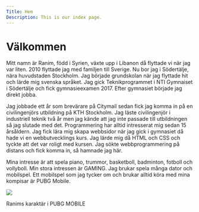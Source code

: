 ```yaml
---
Title: Hem
Description: This is our index page.
---
```


Välkommen
==========================

<div class ="index">

<p> Mitt namn är Ranim, född i Syrien, växte upp i Libanon då flyttade vi när jag var liten. 2010 flyttade jag med familjen till Sverige. Nu bor jag i Södertälje, nära huvudstaden Stockholm. Jag började grundskolan när jag flyttade hit och lärde mig svenska språket. Jag gick Teknikprogrammet i NTI Gymnaiset i Södertälje och fick gymnasieexamen 2017. Efter gymnasiet började jag direkt jobba.
</p>

 <p>   Jag jobbade ett år som brevärare på Citymail sedan fick jag komma in på en civilingenjörs utbildning på KTH Stockholm. Jag läste civilingenjör i industriell teknik två år men jag kände att jag inte passade till utbildningen så jag slutade med det. Programmering har alltid intresserat mig sedan 15 årsåldern. Jag fick lära mig skapa webbsidor när jag gick i gymnasiet då hade vi en webbutvecklings kurs. Jag lärde mig då HTML och CSS och tyckte att det var roligt med kursen. Jag sökte webbprogrammering på distans och fick komma in, så hamnade jag här.</p>

 <p>   Mina intresse är att spela piano, trummor, basketboll, badminton, fotboll och vollyboll. Min stora intressen är GAMING. Jag brukar spela många dator och mobilspel. Ett mobilspel som jag tycker om och brukar alltid köra med mina kompisar är PUBG Mobile.</p>

</div>

<div class="me">
    <img src="image/ranim.jpg">
    <p> Ranims karaktär i PUBG MOBILE</p>
</div>